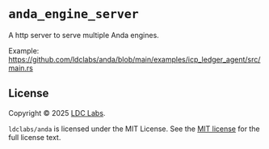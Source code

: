 # `anda_engine_server`

A http server to serve multiple Anda engines.

Example: https://github.com/ldclabs/anda/blob/main/examples/icp_ledger_agent/src/main.rs

## License
Copyright © 2025 [LDC Labs](https://github.com/ldclabs).

`ldclabs/anda` is licensed under the MIT License. See the [MIT license][license] for the full license text.

[license]: ./../LICENSE-MIT

